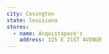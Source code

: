 ```yaml
---
city: Covington
state: louisiana
stores:
  - name: Acquistapace's
    address: 125 E 21ST AVENUE
---
```

